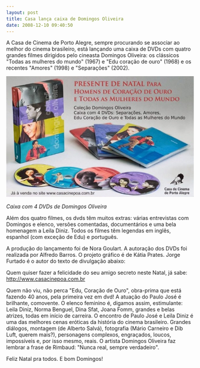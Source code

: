 ```yaml
---
layout: post
title: Casa lança caixa de Domingos Oliveira
date: 2008-12-10 09:40:50
---
```

A Casa de Cinema de Porto Alegre, sempre procurando se associar ao melhor do cinema brasileiro, está lançando uma caixa de DVDs com quatro grandes filmes dirigidos pelo cineasta Domingos Oliveira: os clássicos "Todas as mulheres do mundo" (1967) e "Edu coração de ouro" (1968) e os recentes "Amores" (1998) e "Separações" (2002).

![](/uploads/colecao_domingos.png)

*Caixa com 4 DVDs de Domingos Oliveira*

Além dos quatro filmes, os dvds têm muitos extras: várias entrevistas com Domingos e elenco, versões comentadas, documentários e uma bela homenagem a Leila Diniz. Todos os filmes têm legendas em inglês, espanhol (com exceção de Edu) e português.

A produção do lançamento foi de Nora Goulart. A autoração dos DVDs foi realizada por Alfredo Barros. O projeto gráfico é de Kátia Prates. Jorge Furtado é o autor do texto de divulgação abaixo:

Quem quiser fazer a felicidade do seu amigo secreto neste Natal, já sabe: http://www.casacinepoa.com.br

Quem não viu, não perca "Edu, Coração de Ouro", obra-prima que está fazendo 40 anos, pela primeira vez em dvd! A atuação do Paulo José é brilhante, comovente. O elenco feminino é, digamos assim, estimulante: Leila Diniz, Norma Benguel, Dina Sfat, Joana Fomm, grandes e belas atrizes, todas em início de carreira. O encontro de Paulo José e Leila Diniz é uma das melhores cenas eróticas da história do cinema brasileiro. Grandes diálogos, montagem (de Alberto Salvá), fotografia (Mário Carneiro e Dib Luft, querem mais?), personagens complexos, engraçados, loucos, impossíveis e, por isso mesmo, reais. O artista Domingos Oliveira faz lembrar a frase de Rimbaud: "Nunca real, sempre verdadeiro".

Feliz Natal pra todos. E bom Domingos!